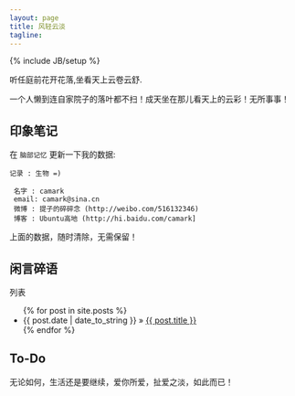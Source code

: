 ```yaml
---
layout: page
title: 风轻云淡
tagline: 
---
```

{% include JB/setup %}

听任庭前花开花落,坐看天上云卷云舒.

一个人懒到连自家院子的落叶都不扫！成天坐在那儿看天上的云彩！无所事事！
## 印象笔记

在 `脑部记忆` 更新一下我的数据:
    
    记录 : 生物 =)
    
     名字 : camark
     email: camark@sina.cn
     微博 : 提子的碎碎念 (http://weibo.com/516132346)
     博客 : Ubuntu高地 (http://hi.baidu.com/camark]

上面的数据，随时清除，无需保留！
    
## 闲言碎语

列表

<ul class="posts">
  {% for post in site.posts %}
    <li><span>{{ post.date | date_to_string }}</span> &raquo; <a href="{{ BASE_PATH }}{{ post.url }}">{{ post.title }}</a></li>
  {% endfor %}
</ul>

## To-Do

无论如何，生活还是要继续，爱你所爱，扯爱之淡，如此而已！


